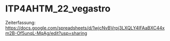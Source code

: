 # ITP4AHTM_22_vegastro
Zeiterfassung: https://docs.google.com/spreadsheets/d/1wjcNvBVrpj3LXQLY4lFAaBXC44xm2B-Of5unqL-MqAg/edit?usp=sharing

